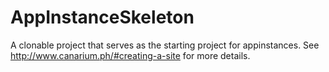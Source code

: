 # AppInstanceSkeleton

A clonable project that serves as the starting project for appinstances. See http://www.canarium.ph/#creating-a-site for more details.

